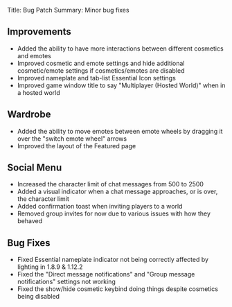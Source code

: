 Title: Bug Patch
Summary: Minor bug fixes

## Improvements
- Added the ability to have more interactions between different cosmetics and emotes
- Improved cosmetic and emote settings and hide additional cosmetic/emote settings if cosmetics/emotes are disabled
- Improved nameplate and tab-list Essential Icon settings
- Improved game window title to say "Multiplayer (Hosted World)" when in a hosted world

## Wardrobe
- Added the ability to move emotes between emote wheels by dragging it over the "switch emote wheel" arrows
- Improved the layout of the Featured page

## Social Menu
- Increased the character limit of chat messages from 500 to 2500
- Added a visual indicator when a chat message approaches, or is over, the character limit
- Added confirmation toast when inviting players to a world
- Removed group invites for now due to various issues with how they behaved

## Bug Fixes
- Fixed Essential nameplate indicator not being correctly affected by lighting in 1.8.9 & 1.12.2
- Fixed the "Direct message notifications" and "Group message notifications" settings not working
- Fixed the show/hide cosmetic keybind doing things despite cosmetics being disabled
